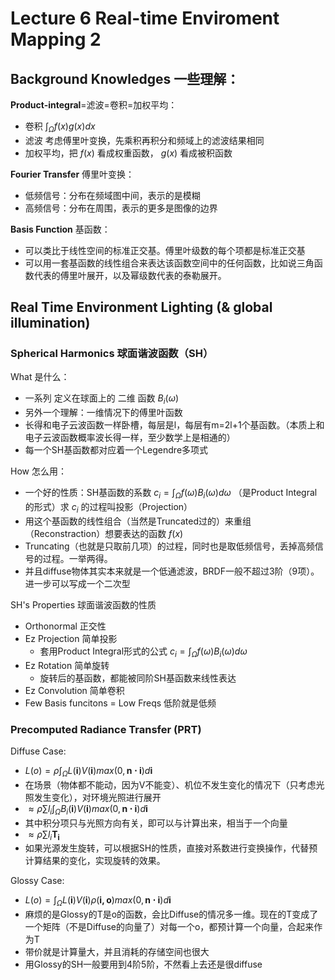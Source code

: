 # Lecture 6 Real-time Enviroment Mapping 2
## Background Knowledges 一些理解：
**Product-integral**=滤波=卷积=加权平均：
- 卷积 $\int_{\Omega}f(x)g(x)dx$
- 滤波 考虑傅里叶变换，先乘积再积分和频域上的滤波结果相同
- 加权平均，把 $f(x)$ 看成权重函数， $g(x)$ 看成被积函数

**Fourier Transfer** 傅里叶变换：
- 低频信号：分布在频域图中间，表示的是模糊
- 高频信号：分布在周围，表示的更多是图像的边界

**Basis Function** 基函数：
- 可以类比于线性空间的标准正交基。傅里叶级数的每个项都是标准正交基
- 可以用一套基函数的线性组合来表达该函数空间中的任何函数，比如说三角函数代表的傅里叶展开，以及幂级数代表的泰勒展开。

## Real Time Environment Lighting (& global illumination)
### Spherical Harmonics 球面谐波函数（SH）
What 是什么：
- 一系列 定义在球面上的 二维 函数 $B_i(\omega)$
- 另外一个理解：一维情况下的傅里叶函数
- 长得和电子云波函数一样卧槽，每层是l，每层有m=2l+1个基函数。（本质上和电子云波函数概率波长得一样，至少数学上是相通的）
- 每一个SH基函数都对应着一个Legendre多项式

How 怎么用：
- 一个好的性质：SH基函数的系数 $c_i=\int_{\Omega}f(\omega)B_i(\omega)d\omega$ （是Product Integral的形式）求 $c_i$ 的过程叫投影（Projection）
- 用这个基函数的线性组合（当然是Truncated过的）来重组（Reconstraction）想要表达的函数 $f(x)$
- Truncating（也就是只取前几项）的过程，同时也是取低频信号，丢掉高频信号的过程。一举两得。
- 并且diffuse物体其实本来就是一个低通滤波，BRDF一般不超过3阶（9项）。进一步可以写成一个二次型

SH's Properties 球面谐波函数的性质
- Orthonormal 正交性
- Ez Projection 简单投影
  - 套用Product Integral形式的公式  $c_i=\int_{\Omega}f(\omega)B_i(\omega)d\omega$
- Ez Rotation 简单旋转
  - 旋转后的基函数，都能被同阶SH基函数来线性表达
- Ez Convolution 简单卷积
- Few Basis funcitons = Low Freqs 低阶就是低频

### Precomputed Radiance Transfer (PRT)
Diffuse Case:
- $L(o)=\rho\int_{\Omega}L(\mathbf{i})V(\mathbf{i})max(0,\mathbf{n\cdot i})d\mathbf{i}$
- 在场景（物体都不能动，因为V不能变）、机位不发生变化的情况下（只考虑光照发生变化），对环境光照进行展开
- $\approx \rho\sum l_i\int_{\Omega}B_i(\mathbf{i})V(\mathbf{i})max(0,\mathbf{n\cdot i})d\mathbf{i}$
- 其中积分项只与光照方向有关，即可以与计算出来，相当于一个向量
- $\approx\rho\sum l_i\mathbf{T_i}$
- 如果光源发生旋转，可以根据SH的性质，直接对系数进行变换操作，代替预计算结果的变化，实现旋转的效果。

Glossy Case:
- $L(o)=\int_{\Omega}L(\mathbf{i})V(\mathbf{i})\rho(\mathbf{i,o})max(0,\mathbf{n\cdot i})d\mathbf{i}$
- 麻烦的是Glossy的T是o的函数，会比Diffuse的情况多一维。现在的T变成了一个矩阵（不是Diffuse的向量了）对每一个o，都预计算一个向量，合起来作为T
- 带价就是计算量大，并且消耗的存储空间也很大
- 用Glossy的SH一般要用到4阶5阶，不然看上去还是很diffuse

